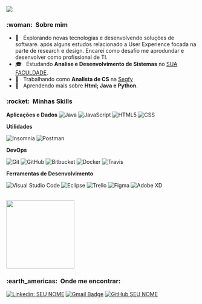 

![](https://komarev.com/ghpvc/?username=VanessaSwerts&color=006bed)

<h3> :woman: &nbsp;Sobre mim </h3>

- 🤔 &nbsp; Explorando novas tecnologias e desenvolvendo soluções de software. após alguns estudos relacionado a User Experience focada na parte de research e design. Encarei como desafio me aprodundar e desenvolver como profissional de TI.
- 🎓 &nbsp; Estudando **Analise e Desenvolvimento de Sistemas** no <a href="https://estacio.br/">SUA FACULDADE</a>.
- 💼 &nbsp; Trabalhando como **Analista de CS** na <a href="https://www.segfy.com/">Segfy</a>
- 🌱 &nbsp; Aprendendo mais sobre **Html; Java e Python**.

<h3> :rocket: &nbsp;Minhas Skills </h3>

**Aplicações e Dados**
  ![Java](https://img.shields.io/badge/-Java-333333?style=flat&logo=Java&logoColor=007396)
  ![JavaScript](https://img.shields.io/badge/-JavaScript-333333?style=flat&logo=javascript)
  ![HTML5](https://img.shields.io/badge/-HTML5-333333?style=flat&logo=HTML5)
  ![CSS](https://img.shields.io/badge/-CSS-333333?style=flat&logo=CSS3&logoColor=1572B6)
 

**Utilidades**

  ![Insomnia](https://img.shields.io/badge/-Insomnia-333333?style=flat&logo=insomnia)
  ![Postman](https://img.shields.io/badge/-Postman-333333?style=flat&logo=postman)

**DevOps**

  ![Git](https://img.shields.io/badge/-Git-333333?style=flat&logo=git)
  ![GitHub](https://img.shields.io/badge/-GitHub-333333?style=flat&logo=github)
  ![Bitbucket](https://img.shields.io/badge/-Bitbucket-333333?style=flat&logo=bitbucket)
  ![Docker](https://img.shields.io/badge/-Docker-333333?style=flat&logo=docker)
  ![Travis](https://img.shields.io/badge/-Travis-333333?style=flat&logo=travis)

**Ferramentas de Desenvolvimento**

  ![Visual Studio Code](https://img.shields.io/badge/-Visual%20Studio%20Code-333333?style=flat&logo=visual-studio-code&logoColor=007ACC)
  ![Eclipse](https://img.shields.io/badge/-Eclipse-333333?style=flat&logo=eclipse-ide&logoColor=2C2255)
  ![Trello](https://img.shields.io/badge/-Trello-333333?style=flat&logo=trello&logoColor=007ACC)
  ![Figma](https://img.shields.io/badge/-Figma-333333?style=flat&logo=figma&logoColor=007ACC)
  ![Adobe XD](https://img.shields.io/badge/-Adobe%20XD-333333?style=flat&logo=adobe-xd&logoColor=007ACC)

<br/>

<a href="https://github.com/VanessaSwerts">
  <img height="180em" src="https://github-readme-stats.vercel.app/api?username=VanessaSwerts&theme=dracula&show_icons=true" />
</a>

<br/>

<h3> :earth_americas: &nbsp;Onde me encontrar: </h3> 

[![Linkedin: SEU NOME](https://img.shields.io/badge/-lbarrosf-blue?style=flat-square&logo=Linkedin&logoColor=white&link=https://linkedin.com/in/lbarrosf)](linkedin.com/in/lbarrosf)
[![Gmail Badge](https://img.shields.io/badge/-lbarros.f14@gmail.com-006bed?style=flat-square&logo=Gmail&logoColor=white&link=mailto:SEU-EMAIL)](mailto:lbarros.f14@gmail.com)
[![GitHub SEU NOME]( https://img.shields.io/github/followers/VanessaSwerts?label=follow&style=social)](github.com/lbarrosf)


